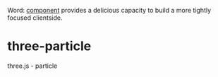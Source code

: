 Word: [component](https://github.com/component/component) provides a delicious capacity to build a more tightly focused clientside.

three-particle
==============

three.js - particle
